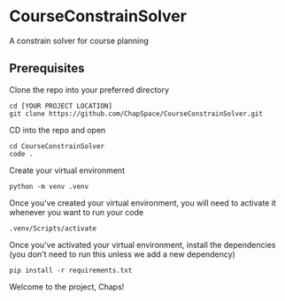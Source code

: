 # CourseConstrainSolver
A constrain solver for course planning

## Prerequisites

Clone the repo into your preferred directory
```
cd [YOUR PROJECT LOCATION]
git clone https://github.com/ChapSpace/CourseConstrainSolver.git
```

CD into the repo and open
```
cd CourseConstrainSolver
code .
```

Create your virtual environment
```
python -m venv .venv
```

Once you've created your virtual environment, you will need to activate it whenever you want to run your code
```
.venv/Scripts/activate
```

Once you've activated your virtual environment, install the dependencies (you don't need to run this unless we add a new dependency)
``` 
pip install -r requirements.txt
```

Welcome to the project, Chaps!